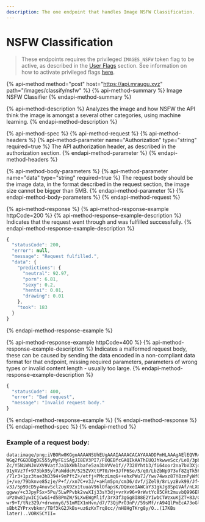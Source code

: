 ```yaml
---
description: The one endpoint that handles Image NSFW Classification.
---
```


# NSFW Classification

> These endpoints requires the privileged `IMAGES_NSFW` token flag to be active, as described in the [User Flags](../basics/intents.md#what-are-user-flags) section. See information on how to activate privileged flags [here](../basics/intents.md#activating-privileged-flags).

{% api-method method="post" host="https://api.mraugu.xyz" path="/images/classify/nsfw" %}
{% api-method-summary %}
Image NSFW Classifier
{% endapi-method-summary %}

{% api-method-description %}
Analyzes the image and how NSFW the API think the image is amongst a several other categories, using machine learning.
{% endapi-method-description %}

{% api-method-spec %}
{% api-method-request %}
{% api-method-headers %}
{% api-method-parameter name="Authorization" type="string" required=true %}
The API authorization header, as described in the authorization section.
{% endapi-method-parameter %}
{% endapi-method-headers %}

{% api-method-body-parameters %}
{% api-method-parameter name="data" type="string" required=true %}
The request body should be the image data, in the format described in the request section, the image size cannot be bigger than 5MB.
{% endapi-method-parameter %}
{% endapi-method-body-parameters %}
{% endapi-method-request %}

{% api-method-response %}
{% api-method-response-example httpCode=200 %}
{% api-method-response-example-description %}
Indicates that the request went through and was fulfilled successfully.
{% endapi-method-response-example-description %}

```javascript
{
  "statusCode": 200,
  "error": null,
  "message": "Request fulfilled.",
  "data": {
    "predictions": {
      "neutral": 92.97,
      "porn": 6.81,
      "sexy": 0.2,
      "hentai": 0.01,
      "drawing": 0.01
    },
    "took": 183
  }
}
```
{% endapi-method-response-example %}

{% api-method-response-example httpCode=400 %}
{% api-method-response-example-description %}
Indicates a malformed request body, these can be caused by sending the data encoded in a non-compliant data format for that endpoint, missing required parameters, parameters of wrong types or invalid content length - usually too large.
{% endapi-method-response-example-description %}

```javascript
{
  "statusCode": 400,
  "error": "Bad request",
  "message": "Invalid request body."
}
```
{% endapi-method-response-example %}
{% endapi-method-response %}
{% endapi-method-spec %}
{% endapi-method %}

### Example of a request body:

```text
data:image/png;iVBORw0KGgoAAAANSUhEUgAAAIAAAACACAYAAADDPmHLAAAgAElEQVR4nNWdV68sR9
WGq2fGGDDBgDE555yMyFEiSAgJI8EV3PI7/FOQEBfcGAQIkAAThEUQJhkwweScc/Le0/3pbfUz3+NF9+y
Zc/Y5NiWNJnVXV9VatfJa1bXWhlbafe5zn3bVVVe1f//7320Yhtb3/fi64oor2na7bV3Xjd9Xq1Vbr9fj
91yXVz7f+973bk95ylPaNddcM/525ZVXttPT0/H+3JfP6Se/5/q0/LbZbNp973vf8ZqTk5Px+z3ucY/d8
/71r3+1pz3tae3hD394+9nPftZ+/etfj+PMczLmq6++ehxPWu7J/Ywv74wxz87Y8znPyWfGkefccccd43
j+/ve/79bknve85zje/P+f//xn7C+v3J/+aHlm5pn/cm36/dvf/jZel9/8rLyzBvk99/Jf+mS8GUvGRMt
v3J/5p99cD5y4nuvScl2uyX9Zx1tuuaV96lOfapsK/DQmxeIAWCaY31gkJg8SpGVAf/nLX0bg5XMWMgNj
ggww/+c3JpyFSx+5Pu/5LwPPvbk2vwXIj33sY3dj+vrXv96+9rWvtYc85CHt2muvbQ996EPHa/OMe93rX
uPz0w8IywICjCwGi+d5BPmZW/5LXwEWgMl1f/3rX3f3gGg8I88E2YIwbCTWzxuKjZT+83/G/s9//nOHAK
wr9+T/tNz329/+drwnmy6/51mMIX1nHvn/d7/73QjPrO3nP//59sMf/rA94QlPmEcA73oGlAFmEbxruBY      
sBbtZYPrxvbkmr/TBf3kG2JkBs+uz6zKxTrq8cc//nH8HgTKrg8y/O..(17KBs later)..VORK5CYII=
```



